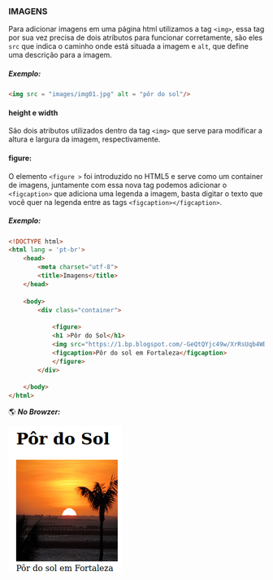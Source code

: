 ### IMAGENS
Para adicionar imagens em uma página html utilizamos a tag ```<img>```, essa tag por sua vez  precisa de dois atributos para funcionar corretamente, são eles ```src``` que indica o caminho onde está situada a imagem e ```alt```, que define uma descrição para a imagem.

##### Exemplo:
```html
<img src = "images/img01.jpg" alt = "pôr do sol"/>
```
#### height e width
São dois atributos utilizados dentro da tag ```<img>``` que serve para modificar a altura e largura da imagem, respectivamente.

#### figure:
  
O elemento ```<figure >``` foi introduzido no HTML5 e serve como um container de imagens, juntamente com essa nova tag podemos adicionar o ```<figcaption>``` que adiciona uma legenda a imagem, basta digitar o texto que você quer na legenda entre as tags ```<figcaption></figcaption>```.

##### Exemplo:
```html
<!DOCTYPE html>
<html lang = 'pt-br'>
	<head>
		<meta charset="utf-8">
		<title>Imagens</title>
	</head>

	<body>
		<div class="container">
			
			<figure>
			<h1 >Pôr do Sol</h1>
			<img src="https://1.bp.blogspot.com/-GeQtQYjc49w/XrRsUqb4WDI/AAAAAAABHEs/OyaH74pnOJUlx7bhO8hy6AfLBvKApjxYwCLcBGAsYHQ/s1600/IMG_3580.JPG" alt="por do sol" width="200" height="200"></br>
			<figcaption>Pôr do sol em Fortaleza</figcaption>
			</figure>
		</div>

	</body>
</html>
```

:earth_americas: ***No Browzer:***

![Imagens](https://github.com/Evaldo-comp/Web/blob/master/HTML/Exemplos/Capturas/img01.png)



